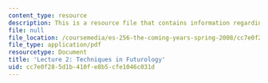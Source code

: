 ```yaml
---
content_type: resource
description: This is a resource file that contains information regarding lecture 2.
file: null
file_location: /coursemedia/es-256-the-coming-years-spring-2008/cc7e0f285d1b410fe8b5cfe1046c031d_MITES_256S08_Lec02.pdf
file_type: application/pdf
resourcetype: Document
title: 'Lecture 2: Techniques in Futurology'
uid: cc7e0f28-5d1b-410f-e8b5-cfe1046c031d
---
```

